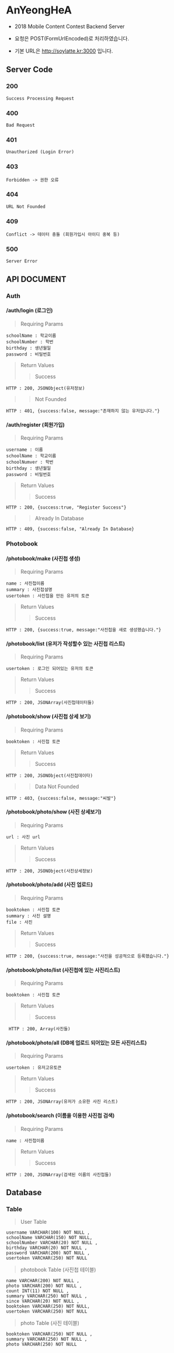 # AnYeongHeA
* 2018 Mobile Content Contest Backend Server

* 요청은 POST(FormUrlEncoded)로 처리하였습니다.

* 기본 URL은 http://soylatte.kr:3000 입니다.

## Server Code
### 200

    Success Processing Request

### 400

    Bad Request

### 401

    Unauthorized (Login Error)

### 403

    Forbidden -> 권한 오류

### 404

    URL Not Founded

### 409

    Conflict -> 데이터 충돌 (회원가입시 아이디 중복 등)

### 500

    Server Error


## API DOCUMENT

### Auth

#### /auth/login (로그인)
>Requiring Params

    schoolName : 학교이름
    schoolNumber : 학번
    birthday : 생년월일
    password : 비밀번호

>Return Values
>>Success

    HTTP : 200, JSONObject(유저정보)

>>Not Founded

    HTTP : 401, {success:false, message:"존재하지 않는 유저입니다."}

#### /auth/register (회원가입)
>Requiring Params

    username : 이름
    schoolName : 학교이름
    schoolNumver : 학번
    birthday : 생년월일
    password : 비밀번호

>Return Values
>>Success

    HTTP : 200, {success:true, "Register Success"}

>>Already In Database

    HTTP : 409, {success:false, "Already In Database}

### Photobook

#### /photobook/make (사진첩 생성)
>Requiring Params

    name : 사진첩이름
    summary : 사진첩설명
    usertoken : 사진첩을 만든 유저의 토큰
    
>Return Values
>>Success

    HTTP : 200, {success:true, message:"사진첩을 새로 생성했습니다."}
    
#### /photobook/list (유저가 작성할수 있는 사진첩 리스트)
>Requiring Params

    usertoken : 로그인 되어있는 유저의 토큰
    
>Return Values
>>Success

    HTTP : 200, JSONArray(사진첩데이터들)
    
#### /photobook/show (사진첩 상세 보기)
>Requiring Params

    booktoken : 사진첩 토큰
    
>Return Values
>>Success

    HTTP : 200, JSONObject(사진첩데이타)
    
>>Data Not Founded

    HTTP : 403, {success:false, message:"씨발"}
    
#### /photobook/photo/show (사진 상세보기)
>Requiring Params

    url : 사진 url
    
>Return Values
>>Success
    
    HTTP : 200, JSONObject(사진상세정보)
    
    
#### /photobook/photo/add (사진 업로드)
>Requiring Params

    booktoken : 사진첩 토큰
    summary : 사진 설명
    file : 사진
    
>Return Values
>>Success
    
    HTTP : 200, {success:true, message:"사진을 성공적으로 등록했습니다."}
   
#### /photobook/photo/list (사진첩에 있는 사진리스트)
>Requiring Params

    booktoken : 사진첩 토큰

>Return Values
>>Success
     
     HTTP : 200, Array(사진들)
     
#### /photobook/photo/all (DB에 업로드 되어있는 모든 사진리스트)
>Requiring Params

    usertoken : 유저고유토큰
    
>Return Values
>>Success

    HTTP : 200, JSONArray(유저가 소유한 사진 리스트)
    
#### /photobook/search (이름을 이용한 사진첩 검색)
>Requiring Params

    name : 사진첩이름
    
>Return Values
>>Success

    HTTP : 200, JSONArray(검색된 이름의 사진첩들)
  
## Database
### Table
>User Table

    username VARCHAR(100) NOT NULL ,
    schoolName VARCHAR(150) NOT NULL,
    schoolNumber VARCHAR(20) NOT NULL ,
    birthday VARCHAR(20) NOT NULL ,
    password VARCHAR(200) NOT NULL ,
    usertoken VARCHAR(250) NOT NULL
    
>photobook Table (사진첩 테이블)

    name VARCHAR(200) NOT NULL ,
    photo VARCHAR(200) NOT NULL ,
    count INT(11) NOT NULL ,
    summary VARCHAR(250) NOT NULL ,
    since VARCHAR(20) NOT NULL ,
    booktoken VARCHAR(250) NOT NULL,
    usertoken VARCHAR(250) NOT NULL

>photo Table (사진 테이블)

    booktoken VARCHAR(250) NOT NULL ,
    summary VARCHAR(250) NOT NULL ,
    photo VARCHAR(250) NOT NULL
